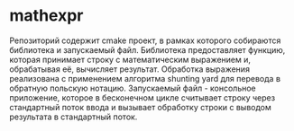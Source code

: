 # mathexpr
Репозиторий содержит cmake проект, в рамках которого собираются библиотека и запускаемый файл.
Библиотека предоставляет функцию, которая принимает строку с математическим выражением и, обрабатывая её, вычисляет результат. Обработка выражения реализована с применением алгоритма shunting yard для перевода в обратную польскую нотацию.
Запускаемый файл - консольное приложение, которое в бесконечном цикле считывает строку через стандартный поток ввода и вызывает обработку строки с выводом результата в стандартный поток.
